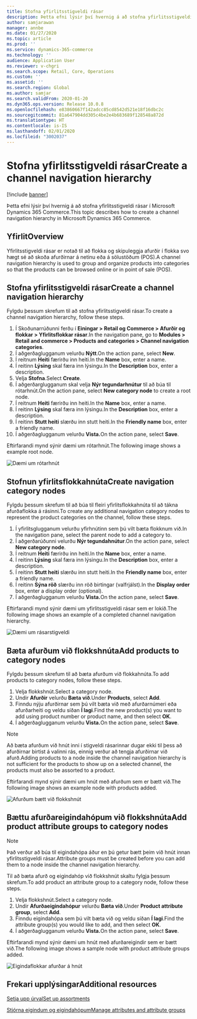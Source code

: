 ```yaml
---
title: Stofna yfirlitsstigveldi rásar
description: Þetta efni lýsir því hvernig á að stofna yfirlitsstigveldi rásar í Microsoft Dynamics 365 Commerce.
author: samjarawan
manager: annbe
ms.date: 01/27/2020
ms.topic: article
ms.prod: ''
ms.service: dynamics-365-commerce
ms.technology: ''
audience: Application User
ms.reviewer: v-chgri
ms.search.scope: Retail, Core, Operations
ms.custom: ''
ms.assetid: ''
ms.search.region: Global
ms.author: samjar
ms.search.validFrom: 2020-01-20
ms.dyn365.ops.version: Release 10.0.8
ms.openlocfilehash: e83860667f142adcc85cd8542d521e18f16dbc2c
ms.sourcegitcommit: 81a647904dd305c4be2e4b683689f128548a872d
ms.translationtype: HT
ms.contentlocale: is-IS
ms.lasthandoff: 02/01/2020
ms.locfileid: "3002037"
---
```

# <a name="create-a-channel-navigation-hierarchy"></a><span data-ttu-id="d194a-103">Stofna yfirlitsstigveldi rásar</span><span class="sxs-lookup"><span data-stu-id="d194a-103">Create a channel navigation hierarchy</span></span>


[!include [banner](includes/banner.md)]

<span data-ttu-id="d194a-104">Þetta efni lýsir því hvernig á að stofna yfirlitsstigveldi rásar í Microsoft Dynamics 365 Commerce.</span><span class="sxs-lookup"><span data-stu-id="d194a-104">This topic describes how to create a channel navigation hierarchy in Microsoft Dynamics 365 Commerce.</span></span>

## <a name="overview"></a><span data-ttu-id="d194a-105">Yfirlit</span><span class="sxs-lookup"><span data-stu-id="d194a-105">Overview</span></span>

<span data-ttu-id="d194a-106">Yfirlitsstigveldi rásar er notað til að flokka og skipuleggja afurðir í flokka svo hægt sé að skoða afurðirnar á netinu eða á sölustöðum (POS).</span><span class="sxs-lookup"><span data-stu-id="d194a-106">A channel navigation hierarchy is used to group and organize products into categories so that the products can be browsed online or in point of sale (POS).</span></span>

## <a name="create-a-channel-navigation-hierarchy"></a><span data-ttu-id="d194a-107">Stofna yfirlitsstigveldi rásar</span><span class="sxs-lookup"><span data-stu-id="d194a-107">Create a channel navigation hierarchy</span></span>

<span data-ttu-id="d194a-108">Fylgdu þessum skrefum til að stofna yfirlitsstigveldi rásar.</span><span class="sxs-lookup"><span data-stu-id="d194a-108">To create a channel navigation hierarchy, follow these steps.</span></span>

1. <span data-ttu-id="d194a-109">Í Skoðunarrúðunni ferðu í **Einingar \> Retail og Commerce \> Afurðir og flokkar \> Yfirlitsflokkar rásar**.</span><span class="sxs-lookup"><span data-stu-id="d194a-109">In the navigation pane, go to **Modules \> Retail and commerce \> Products and categories \> Channel navigation categories**.</span></span>
1. <span data-ttu-id="d194a-110">Í aðgerðaglugganum velurðu **Nýtt**.</span><span class="sxs-lookup"><span data-stu-id="d194a-110">On the action pane, select **New**.</span></span>
1. <span data-ttu-id="d194a-111">Í reitnum **Heiti** færirðu inn heiti.</span><span class="sxs-lookup"><span data-stu-id="d194a-111">In the **Name** box, enter a name.</span></span>
1. <span data-ttu-id="d194a-112">Í reitinn **Lýsing** skal færa inn lýsingu.</span><span class="sxs-lookup"><span data-stu-id="d194a-112">In the **Description** box, enter a description.</span></span>
1. <span data-ttu-id="d194a-113">Velja **Stofna**.</span><span class="sxs-lookup"><span data-stu-id="d194a-113">Select **Create**.</span></span>
1. <span data-ttu-id="d194a-114">Í aðgerðarglugganum skal velja **Nýr tegundarhnútur** til að búa til rótarhnút.</span><span class="sxs-lookup"><span data-stu-id="d194a-114">On the action pane, select **New category node** to create a root node.</span></span>
1. <span data-ttu-id="d194a-115">Í reitnum **Heiti** færirðu inn heiti.</span><span class="sxs-lookup"><span data-stu-id="d194a-115">In the **Name** box, enter a name.</span></span>
1. <span data-ttu-id="d194a-116">Í reitinn **Lýsing** skal færa inn lýsingu.</span><span class="sxs-lookup"><span data-stu-id="d194a-116">In the **Description** box, enter a description.</span></span>
1. <span data-ttu-id="d194a-117">Í reitinn **Stutt heiti** slærðu inn stutt heiti.</span><span class="sxs-lookup"><span data-stu-id="d194a-117">In the **Friendly name** box, enter a friendly name.</span></span>
1. <span data-ttu-id="d194a-118">Í aðgerðaglugganum velurðu **Vista.**</span><span class="sxs-lookup"><span data-stu-id="d194a-118">On the action pane, select **Save**.</span></span>

<span data-ttu-id="d194a-119">Eftirfarandi mynd sýnir dæmi um rótarhnút.</span><span class="sxs-lookup"><span data-stu-id="d194a-119">The following image shows a example root node.</span></span>

![Dæmi um rótarhnút](media/create-channel-hierarchy-1.png)

## <a name="create-navigation-category-nodes"></a><span data-ttu-id="d194a-121">Stofnun yfirlitsflokkahnúta</span><span class="sxs-lookup"><span data-stu-id="d194a-121">Create navigation category nodes</span></span>

<span data-ttu-id="d194a-122">Fylgdu þessum skrefum til að búa til fleiri yfirlitsflokkahnúta til að tákna afurðaflokka á rásinni.</span><span class="sxs-lookup"><span data-stu-id="d194a-122">To create any additional navigation category nodes to represent the product categories on the channel, follow these steps.</span></span>

1. <span data-ttu-id="d194a-123">Í yfirlitsglugganum velurðu yfirhnútinn sem þú vilt bæta flokknum við.</span><span class="sxs-lookup"><span data-stu-id="d194a-123">In the navigation pane, select the parent node to add a category to.</span></span>
1. <span data-ttu-id="d194a-124">Í aðgerðarúðunni velurðu **Nýr tegundahnútur**.</span><span class="sxs-lookup"><span data-stu-id="d194a-124">On the action pane, select **New category node**.</span></span>
1. <span data-ttu-id="d194a-125">Í reitnum **Heiti** færirðu inn heiti.</span><span class="sxs-lookup"><span data-stu-id="d194a-125">In the **Name** box, enter a name.</span></span>
1. <span data-ttu-id="d194a-126">Í reitinn **Lýsing** skal færa inn lýsingu.</span><span class="sxs-lookup"><span data-stu-id="d194a-126">In the **Description** box, enter a description.</span></span>
1. <span data-ttu-id="d194a-127">Í reitinn **Stutt heiti** slærðu inn stutt heiti.</span><span class="sxs-lookup"><span data-stu-id="d194a-127">In the **Friendly name** box, enter a friendly name.</span></span>
1. <span data-ttu-id="d194a-128">Í reitinn **Sýna röð** slærðu inn röð birtingar (valfrjálst).</span><span class="sxs-lookup"><span data-stu-id="d194a-128">In the **Display order** box, enter a display order (optional).</span></span>
1. <span data-ttu-id="d194a-129">Í aðgerðaglugganum velurðu **Vista.**</span><span class="sxs-lookup"><span data-stu-id="d194a-129">On the action pane, select **Save**.</span></span>

<span data-ttu-id="d194a-130">Eftirfarandi mynd sýnir dæmi um yfirlitsstigveldi rásar sem er lokið.</span><span class="sxs-lookup"><span data-stu-id="d194a-130">The following image shows an example of a completed channel navigation hierarchy.</span></span>

![Dæmi um rásarstigveldi](media/create-channel-hierarchy-2.png)

## <a name="add-products-to-category-nodes"></a><span data-ttu-id="d194a-132">Bæta afurðum við flokkshnúta</span><span class="sxs-lookup"><span data-stu-id="d194a-132">Add products to category nodes</span></span>

<span data-ttu-id="d194a-133">Fylgdu þessum skrefum til að bæta afurðum við flokkahnúta.</span><span class="sxs-lookup"><span data-stu-id="d194a-133">To add products to category nodes, follow these steps.</span></span>

1. <span data-ttu-id="d194a-134">Velja flokkshnút.</span><span class="sxs-lookup"><span data-stu-id="d194a-134">Select a category node.</span></span>
1. <span data-ttu-id="d194a-135">Undir **Afurðir** velurðu **Bæta við**.</span><span class="sxs-lookup"><span data-stu-id="d194a-135">Under **Products**, select **Add**.</span></span>
1. <span data-ttu-id="d194a-136">Finndu nýju afurðirnar sem þú vilt bæta við með afurðarnúmeri eða afurðarheiti og veldu síðan **Í lagi**.</span><span class="sxs-lookup"><span data-stu-id="d194a-136">Find the new product(s) you want to add using product number or product name, and then select **OK**.</span></span>
1. <span data-ttu-id="d194a-137">Í aðgerðaglugganum velurðu **Vista.**</span><span class="sxs-lookup"><span data-stu-id="d194a-137">On the action pane, select **Save**.</span></span>

> [!NOTE]
> <span data-ttu-id="d194a-138">Að bæta afurðum við hnút inni í stigveldi rásarinnar dugar ekki til þess að afurðirnar birtist á valinni rás, einnig verður að tengja afurðirnar við afurð.</span><span class="sxs-lookup"><span data-stu-id="d194a-138">Adding products to a node inside the channel navigation hierarchy is not sufficient for the products to show up on a selected channel, the products must also be assorted to a product.</span></span>

<span data-ttu-id="d194a-139">Eftirfarandi mynd sýnir dæmi um hnút með afurðum sem er bætt við.</span><span class="sxs-lookup"><span data-stu-id="d194a-139">The following image shows an example node with products added.</span></span>

![Afurðum bætt við flokkshnút](media/create-channel-hierarchy-3.png)

## <a name="add-product-attribute-groups-to-category-nodes"></a><span data-ttu-id="d194a-141">Bættu afurðareigindahópum við flokkshnúta</span><span class="sxs-lookup"><span data-stu-id="d194a-141">Add product attribute groups to category nodes</span></span>

> [!NOTE]
> <span data-ttu-id="d194a-142">Það verður að búa til eigindahópa áður en þú getur bætt þeim við hnút innan yfirlitsstigveldi rásar.</span><span class="sxs-lookup"><span data-stu-id="d194a-142">Attribute groups must be created before you can add them to a node inside the channel navigation hierarchy.</span></span>

<span data-ttu-id="d194a-143">Til að bæta afurð og eigindahóp við flokkshnút skaltu fylgja þessum skrefum.</span><span class="sxs-lookup"><span data-stu-id="d194a-143">To add product an attribute group to a category node, follow these steps.</span></span>

1. <span data-ttu-id="d194a-144">Velja flokkshnút.</span><span class="sxs-lookup"><span data-stu-id="d194a-144">Select a category node.</span></span>
1. <span data-ttu-id="d194a-145">Undir **Afurðaeigindahópur** velurðu **Bæta við**.</span><span class="sxs-lookup"><span data-stu-id="d194a-145">Under **Product attribute group**, select **Add**.</span></span>
1. <span data-ttu-id="d194a-146">Finndu eigindahópa sem þú vilt bæta við og veldu síðan **Í lagi**.</span><span class="sxs-lookup"><span data-stu-id="d194a-146">Find the attribute group(s) you would like to add, and then select **OK**.</span></span>
1. <span data-ttu-id="d194a-147">Í aðgerðaglugganum velurðu **Vista.**</span><span class="sxs-lookup"><span data-stu-id="d194a-147">On the action pane, select **Save**.</span></span>

<span data-ttu-id="d194a-148">Eftirfarandi mynd sýnir dæmi um hnút með afurðareigindir sem er bætt við.</span><span class="sxs-lookup"><span data-stu-id="d194a-148">The following image shows a sample node with product attribute groups added.</span></span>

![Eigindaflokkar afurðar á hnút](media/create-channel-hierarchy-4.png)

## <a name="additional-resources"></a><span data-ttu-id="d194a-150">Frekari upplýsingar</span><span class="sxs-lookup"><span data-stu-id="d194a-150">Additional resources</span></span>

[<span data-ttu-id="d194a-151">Setja upp úrval</span><span class="sxs-lookup"><span data-stu-id="d194a-151">Set up assortments</span></span>](set-up-assortments.md)

[<span data-ttu-id="d194a-152">Stjórna eigindum og eigindahópum</span><span class="sxs-lookup"><span data-stu-id="d194a-152">Manage attributes and attribute groups</span></span>](attribute-attributegroups-lifecycle.md)
